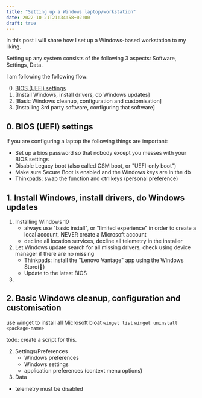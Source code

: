 ```yaml
---
title: "Setting up a Windows laptop/workstation"
date: 2022-10-21T21:34:58+02:00
draft: true
---
```


In this post I will share how I set up a Windows-based workstation to my liking.

Setting up any system consists of the following 3 aspects: Software, Settings, Data.

I am following the following flow:

0. [BIOS (UEFI) settings](#0-bios-uefi-settings)
1. [Install Windows, install drivers, do Windows updates]
2. [Basic Windows cleanup, configuration and customisation]
3. [Installing 3rd party software, configuring that software]

## 0. BIOS (UEFI) settings

If you are configuring a laptop the following things are important:

- Set up a bios password so that nobody except you messes with your BIOS settings
- Disable Legacy boot (also called CSM boot, or "UEFI-only boot")
- Make sure Secure Boot is enabled and the Windows keys are in the db
- Thinkpads: swap the function and ctrl keys (personal preference)

## 1. Install Windows, install drivers, do Windows updates

1. Installing Windows 10
   - always use "basic install", or "limited experience" in order to create a local account, NEVER create a Microsoft account
   - decline all location services, decline all telemetry in the installer
2. Let Windows update search for all missing drivers, check using device manager if there are no missing
   - Thinkpads: install the "Lenovo Vantage" app using the Windows Store(🤮)
   - Update to the latest BIOS
3.

## 2. Basic Windows cleanup, configuration and customisation

use winget to install all Microsoft bloat
`winget list`
`winget uninstall <package-name>`

todo: create a script for this.

2. Settings/Preferences
   - Windows preferences
   - Windows settings
   - application preferences (context menu options)
3. Data

- telemetry must be disabled

##
